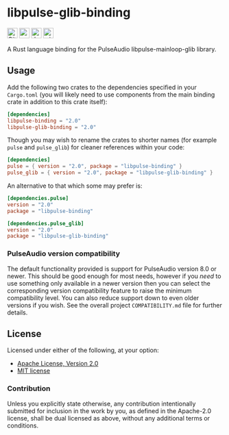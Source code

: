 libpulse-glib-binding
=====================

[<img alt="GitHub Workflow Status" src="https://img.shields.io/github/actions/workflow/status/jnqnfe/pulse-binding-rust/test.yml?branch=master&style=for-the-badge" height="24">](https://github.com/jnqnfe/pulse-binding-rust/actions)
[<img alt="crates.io" src="https://img.shields.io/crates/v/libpulse-glib-binding?style=for-the-badge" height="24">](https://crates.io/crates/libpulse-glib-binding)
[<img alt="docs.rs" src="https://img.shields.io/crates/v/libpulse-glib-binding?color=5479ab&label=docs.rs&style=for-the-badge" height="24">](https://docs.rs/libpulse-glib-binding)
[<img alt="min-rust-version" src="https://img.shields.io/static/v1?label=RUST&message=1.63%2B&color=informational&style=for-the-badge" height="24">](https://rust-lang.github.io/rfcs/2495-min-rust-version.html)

A Rust language binding for the PulseAudio libpulse-mainloop-glib library.

## Usage

Add the following two crates to the dependencies specified in your `Cargo.toml` (you will likely
need to use components from the main binding crate in addition to this crate itself):

```toml
[dependencies]
libpulse-binding = "2.0"
libpulse-glib-binding = "2.0"
```

Though you may wish to rename the crates to shorter names (for example `pulse` and `pulse_glib`) for
cleaner references within your code:

```toml
[dependencies]
pulse = { version = "2.0", package = "libpulse-binding" }
pulse_glib = { version = "2.0", package = "libpulse-glib-binding" }
```

An alternative to that which some may prefer is:

```toml
[dependencies.pulse]
version = "2.0"
package = "libpulse-binding"

[dependencies.pulse_glib]
version = "2.0"
package = "libpulse-glib-binding"
```

### PulseAudio version compatibility

The default functionality provided is support for PulseAudio version 8.0 or newer. This should be
good enough for most needs, however if you _need_ to use something only available in a newer
version then you can select the corresponding version compatibility feature to raise the minimum
compatibility level. You can also reduce support down to even older versions if you wish. See the
overall project `COMPATIBILITY.md` file for further details.

## License

Licensed under either of the following, at your option:

 * [Apache License, Version 2.0](http://www.apache.org/licenses/LICENSE-2.0)
 * [MIT license](http://opensource.org/licenses/MIT)

### Contribution

Unless you explicitly state otherwise, any contribution intentionally submitted for inclusion in the
work by you, as defined in the Apache-2.0 license, shall be dual licensed as above, without any
additional terms or conditions.
